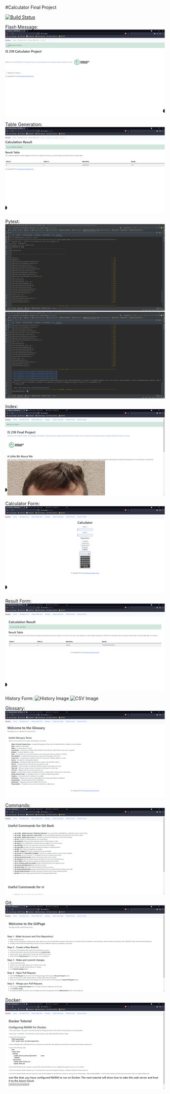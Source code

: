#Calculator Final Project

[![Build Status](https://app.travis-ci.com/Exodo-LS/calculator_v2.svg?branch=main)](https://app.travis-ci.com/Exodo-LS/calculator_v2)

Flash Message:  
![Flask Flash Image](app/static/images/Flash.png)

Table Generation:
![Flask Table Image](app/static/images/Tables.png)

Pytest:
![Pytest Image](app/static/images/TestPt1.png)
![Pytest Image](app/static/images/TestPt2.png)

Index:
![Index Image](app/static/images/Index.png)

Calculator Form:
![Calculator Image](app/static/images/calcdivision.png)

Result Form:
![Result Image](app/static/images/result.png)

History Form:
![History Image](app/static/images/cvsresults.png)
![CSV Image](app/static/images/cvsfile.png)

Glossary:
![Glossary Image](app/static/images/Glossary.png)

Commands:
![Commands Image](app/static/images/Commands.png)

Git:
![Git Image](app/static/images/Git.png)

Docker:
![Docker Image](app/static/images/Docker.png)
